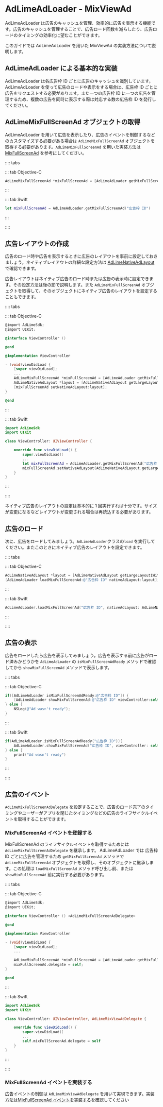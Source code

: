 # AdLimeAdLoader - MixViewAd  

AdLimeAdLoader は広告のキャッシュを管理、効率的に広告を表示する機能です。広告のキャッシュを管理することで、広告ロード回数を減らしたり、広告ロードのタイミングの効率化に望むことができます。

このガイドでは AdLimeAdLoader を用いた MixViewAd の実装方法について説明します。

## AdLimeAdLoader による基本的な実装  

AdLimeAdLoader は各広告枠 ID ごとに広告のキャッシュを識別しています。AdLimeAdLoader を使って広告のロードや表示をする場合は、広告枠 ID ごとに広告をリクエストする必要があります。また一つの広告枠 ID に一つの広告を管理するため、複数の広告を同時に表示する際は対応する数の広告枠 ID を発行してください。

## AdLimeMixFullScreenAd オブジェクトの取得  

AdLimeAdLoader を用いて広告を表示したり、広告のイベントを制御するなどのカスタマイズする必要がある場合は `AdLimeMixFullScreenAd` オブジェクトを取得する必要があります。`AdLimeMixFullScreenAd` を用いた実装方法は [MixFullScreenAd](./mixfullscreenad.md) を参考にしてください。

:::: tabs

::: tab Objective-C

```objectivec
AdLimeMixFullScreenAd *mixFullScreenAd = [AdLimeAdLoader getMixFullScreenAd:@"広告枠 ID"];
```

:::

::: tab Swift

```swift
let mixFullScreenAd = AdLimeAdLoader.getMixFullScreenAd("広告枠 ID")
```

:::

::::

## 広告レイアウトの作成

広告のロード時や広告を表示するときに広告のレイアウトを事前に設定しておきましょう。ネイティブレイアウトの詳細な設定方法は [AdLimeNativeAdLayout](./native.md#広告レイアウトの作成) で確認できます。

広告レイアウトはネイティブ広告のロード時または広告の表示時に設定できます。その設定方法は後の節で説明します。また `AdLimeMixFullScreenAd` オブジェクトを取得して、そのオブジェクトにネイティブ広告のレイアウトを設定することもできます。


:::: tabs

::: tab Objective-C

```objectivec
@import AdLimeSdk;
@import UIKit;

@interface ViewController ()

@end

@implementation ViewController

- (void)viewDidLoad {
    [super viewDidLoad];
    ...
    AdLimeMixFullScreenAd *mixFullScreenAd = [AdLimeAdLoader getMixFullScreenAd: @"広告枠 ID"];
    AdLimeNativeAdLayout *layout = [AdLimeNativeAdLayout getLargeLayout1WithWidth:(CGFloat) width];
    [mixFullScreenAd setNativeAdLayout:layout];
}

@end
```

:::

::: tab Swift

```swift
import AdLimeSdk
import UIKit

class ViewController: UIViewController {

    override func viewDidLoad() {
        super.viewDidLoad()
        ...
        let mixFullScreenAd = AdLimeAdLoader.getMixFullScreenAd("広告枠 ID")
        mixFullScreenAd.setNativeAdLayout(AdLimeNativeAdLayout.getLargeLayout1(withWidth: width))
    }
}
```

:::

::::


ネイティブ広告のレイアウトの設定は基本的に 1 回実行すれば十分です。サイズが変更になるなどレイアウトが変更される場合は再読込する必要があります。

## 広告のロード  

次に、広告をロードしてみましょう。`AdLimeAdLoader`クラスの`load` を実行してください。またこのときにネイティブ広告のレイアウトを設定できます。

:::: tabs

::: tab Objective-C

```objectivec
AdLimeNativeAdLayout *layout = [AdLimeNativeAdLayout getLargeLayout1WithWidth:(CGFloat) width];
[AdLimeAdLoader loadMixFullScreenAd:@"広告枠 ID" nativeAdLayout:layout];
```

:::

::: tab Swift

```swift
AdLimeAdLoader.loadMixFullScreenAd("広告枠 ID", nativeAdLayout: AdLimeNativeAdLayout.getLargeLayout1(withWidth: width))
```

:::

::::

## 広告の表示  

広告をロードしたら広告を表示してみましょう。広告を表示する前に広告がロード済みかどうかを `AdLimeAdLoader` の `isMixFullScreenAdReady` メソッドで確認してから `showMixFullScreenAd` メソッドで表示します。

:::: tabs

::: tab Objective-C

```objectivec
if([AdLimeAdLoader isMixFullScreenAdReady:@"広告枠 ID"]) {
    [AdLimeAdLoader showMixFullScreenAd:@"広告枠 ID" viewController:self];
} else {
    NSLog(@"Ad wasn't ready");
}
```

:::

::: tab Swift

```swift
if(AdLimeAdLoader.isMixFullScreenAdReady("広告枠 ID")){
    AdLimeAdLoader.showMixFullScreenAd("広告枠 ID", viewController: self)
} else {
    print("Ad wasn't ready")
}
```

:::

::::

## 広告のイベント  

`AdLimeMixFullScreenAdDelegate` を設定することで、広告のロード完了のタイミングやユーザーがアプリを閉じたタイミングなどの広告のライフサイクルイベントを取得することができます。

### MixFullScreenAd イベントを登録する  

MixFullScreenAd のライフサイクルイベントを取得するためには `AdLimeMixFullScreenAdDelegate` を継承します。 AdLimeAdLoader では 広告枠 ID ごとに広告を管理するため `getMixFullScreenAd` メソッドで `AdLimeMixFullScreenAd` オブジェクトを取得し、そのオブジェクトに継承します。この処理は `loadMixFullScreenAd` メソッド呼び出し前、または `showMixFullScreenAd` 前に実行する必要があります。

:::: tabs

::: tab Objective-C

```objectivec
@import AdLimeSdk;
@import UIKit;

@interface ViewController () <AdLimeMixFullScreenAdDelegate>

@end

@implementation ViewController

- (void)viewDidLoad {
    [super viewDidLoad];
    ...

    AdLimeMixFullScreenAd *mixFullScreenAd = [AdLimeAdLoader getMixFullScreenAd:@"広告枠 ID"];
    mixFullScreenAd.delegate = self;
}

@end
```

:::

::: tab Swift

```swift
import AdLimeSdk
import UIKit

class ViewController: UIViewController, AdLimeMixViewAdDelegate {

    override func viewDidLoad() {
        super.viewDidLoad()
        ...
        self.mixFullScreenAd.delegate = self
    }
}
```

:::

::::


### MixFullScreenAd イベントを実装する
広告イベントの制御は `AdLimeMixViewAdDelegate` を用いて実現できます。実装方法は[MixFullScreenAd イベントを実装する](./mixfullscreenad.md#MixFullScreenAd-イベントを実装する)を確認してください



